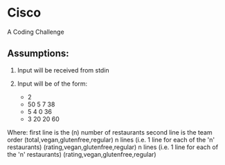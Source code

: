 # Cisco
A Coding Challenge

## Assumptions:

1. Input will be received from stdin
2. Input will be of the form:
    
    - 2                   
    - 50 5 7 38           
    - 5 4 0 36            
    - 3 20 20 60          
    
Where:
first line is the (n) number of restaurants
second line is the team order (total,vegan,glutenfree,regular)
n lines (i.e. 1 line for each of the 'n' restaurants) (rating,vegan,glutenfree,regular)
n lines (i.e. 1 line for each of the 'n' restaurants) (rating,vegan,glutenfree,regular)
